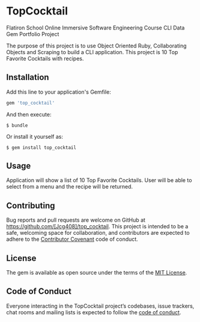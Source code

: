# TopCocktail

Flatiron School Online Immersive Software Engineering Course 
CLI Data Gem Portfolio Project

The purpose of this project is to use Object Oriented Ruby, Collaborating Objects and Scraping to build a CLI application. 
This project is 10 Top Favorite Cocktails with recipes.


## Installation

Add this line to your application's Gemfile:

```ruby
gem 'top_cocktail'
```

And then execute:

    $ bundle

Or install it yourself as:

    $ gem install top_cocktail

## Usage

Application will show a list of 10 Top Favorite Cocktails. User will be able to select from a menu and the recipe will be returned.

## Contributing

Bug reports and pull requests are welcome on GitHub at https://github.com/[Jcg408]/top_cocktail. This project is intended to be a safe, welcoming space for collaboration, and contributors are expected to adhere to the [Contributor Covenant](http://contributor-covenant.org) code of conduct.

## License

The gem is available as open source under the terms of the [MIT License](https://opensource.org/licenses/MIT).

## Code of Conduct

Everyone interacting in the TopCocktail project’s codebases, issue trackers, chat rooms and mailing lists is expected to follow the [code of conduct](https://github.com/[Jcg408]/top_cocktail/blob/master/CODE_OF_CONDUCT.md).
